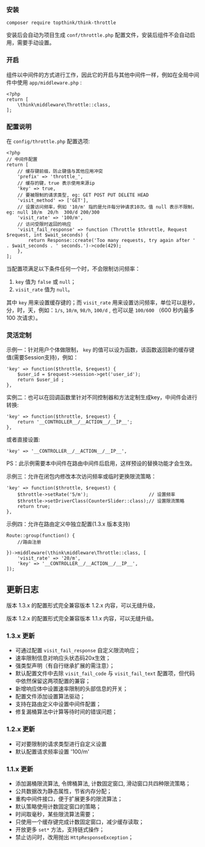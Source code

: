 ### 安装
```
composer require topthink/think-throttle
```
安装后会自动为项目生成 `conf/throttle.php` 配置文件，安装后组件不会自动启用，需要手动设置。

### 开启
组件以中间件的方式进行工作，因此它的开启与其他中间件一样，例如在全局中间件中使用 `app/middleware.php` :
```
<?php
return [
    \think\middleware\Throttle::class,
];
```
### 配置说明
在 `config/throttle.php` 配置选项:
```
<?php
// 中间件配置
return [
    // 缓存键前缀，防止键值与其他应用冲突
    'prefix' => 'throttle_',
    // 缓存的键，true 表示使用来源ip
    'key' => true,
    // 要被限制的请求类型, eg: GET POST PUT DELETE HEAD
    'visit_method' => ['GET'],
    // 设置访问频率，例如 '10/m' 指的是允许每分钟请求10次。值 null 表示不限制， eg: null 10/m  20/h  300/d 200/300
    'visit_rate' => '100/m',
    // 访问受限时返回的响应
    'visit_fail_response' => function (Throttle $throttle, Request $request, int $wait_seconds) {
        return Response::create('Too many requests, try again after ' . $wait_seconds . ' seconds.')->code(429);
    },
];
```

当配置项满足以下条件任何一个时，不会限制访问频率：
1. `key` 值为 `false` 或 `null`；
2. `visit_rate` 值为 `null`。

其中 `key` 用来设置缓存键的；而 `visit_rate` 用来设置访问频率，单位可以是秒，分，时，天，例如：`1/s`, `10/m`, `98/h`, `100/d` , 也可以是 `100/600` （600 秒内最多 100 次请求）。

### 灵活定制
示例一：针对用户个体做限制， `key` 的值可以设为函数，该函数返回新的缓存键值(需要Session支持)，例如：
```
'key' => function($throttle, $request) {
    $user_id = $request->session->get('user_id');
    return $user_id ;
},
```
实例二：也可以在回调函数里针对不同控制器和方法定制生成key，中间件会进行转换:
```
'key' => function($throttle, $request) {
    return '__CONTROLLER__/__ACTION__/__IP__';
},
```
或者直接设置:
```
'key' => '__CONTROLLER__/__ACTION__/__IP__',
```
PS：此示例需要本中间件在路由中间件后启用，这样预设的替换功能才会生效。

示例三：允许在闭包内修改本次访问频率或临时更换限流策略：
```
'key' => function($throttle, $request) {
    $throttle->setRate('5/m');                      // 设置频率
    $throttle->setDriverClass(CounterSlider::class);// 设置限流策略
    return true;
},
```

示例四：允许在路由定义中独立配置(1.3.x 版本支持)
```
Route::group(function() {
    //路由注册

})->middleware(\think\middleware\Throttle::class, [
    'visit_rate' => '20/m',
    'key' => '__CONTROLLER__/__ACTION__/__IP__',
]);
```

## 更新日志
版本 1.3.x 的配置形式完全兼容版本 1.2.x 内容，可以无缝升级，

版本 1.2.x 的配置形式完全兼容版本 1.1.x 内容，可以无缝升级。

### 1.3.x 更新
- 可通过配置 `visit_fail_response` 自定义限流响应；
- 速率限制信息对响应头状态码20x生效；
- 强类型声明（有自行继承扩展的需注意）；
- 默认配置文件中去除 `visit_fail_code` 与 `visit_fail_text` 配置项，但代码中依然保留这两项配置的兼容；
- 新增响应体中设置速率限制的头部信息的开关；
- 配置文件添加设置算法驱动；
- 支持在路由定义中设置中间件配置；
- 修复漏桶算法中计算等待时间的错误问题；

### 1.2.x 更新
- 可对要限制的请求类型进行自定义设置
- 默认配置请求频率设置 '100/m'

### 1.1.x 更新
- 添加漏桶限流算法, 令牌桶算法, 计数固定窗口, 滑动窗口共四种限流策略；
- 公共数据改为静态属性，节省内存分配；
- 重构中间件接口，便于扩展更多的限流算法；
- 默认策略使用计数固定窗口的策略；
- 时间取毫秒，某些限流算法需要；
- 只使用一个缓存键完成计数固定窗口，减少缓存读取；
- 开放更多 `set*` 方法，支持链式操作；
- 禁止访问时，改用抛出 `HttpResponseException`；

